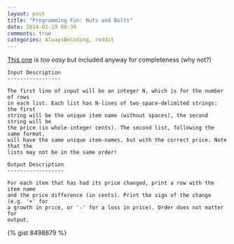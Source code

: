 ```yaml
---
layout: post
title: "Programming Fun: Nuts and Bolts"
date: 2014-01-19 00:39
comments: true
categories: AlwaysBeCoding, reddit
---
```


[This one](http://www.reddit.com/r/dailyprogrammer/comments/1sob1e/121113_challenge_144_easy_nuts_bolts/) is _too easy_ but included anyway for completeness (why not?)

```
Input Description
-----------------

The first line of input will be an integer N, which is for the number of rows
in each list. Each list has N-lines of two space-delimited strings: the first
string will be the unique item name (without spaces), the second string will be
the price (in whole-integer cents). The second list, following the same format,
will have the same unique item-names, but with the correct price. Note that the
lists may not be in the same order!

Output Description
------------------

For each item that has had its price changed, print a row with the item name
and the price difference (in cents). Print the sign of the change (e.g. '+' for
a growth in price, or '-' for a loss in price). Order does not matter for
output.

```

{% gist 8498879 %}

